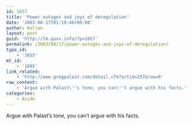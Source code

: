 ```yaml
---
id: 1657
title: 'Power outages and joys of deregulation'
date: '2003-08-17T01:19:46+00:00'
author: Kellan
layout: post
guid: 'http://lm.quxx.info/?p=1657'
permalink: /2003/08/17/power-outages-and-joys-of-deregulation/
typo_id:
    - '1655'
mt_id:
    - '1095'
link_related:
    - 'http://www.gregpalast.com/detail.cfm?artid=257&row=0'
raw_content:
    - 'Argue with Palast\''s tone, you can\''t argue with his facts.'
categories:
    - Aside
---
```


Argue with Palast’s tone, you can’t argue with his facts.